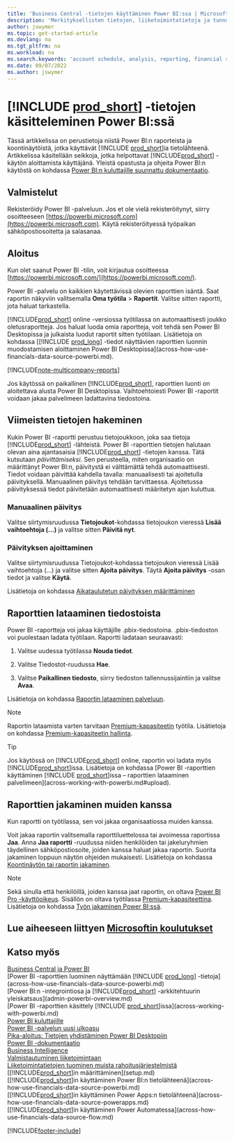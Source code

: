 ```yaml
---
title: 'Business Central -tietojen käyttäminen Power BI:ssa | Microsoft Docs'
description: 'Merkityksellisten tietojen, liiketoimintatietoja ja tunnuslukujen saaminen Business Central -tiedoista Power BI:n avulla.'
author: jswymer
ms.topic: get-started-article
ms.devlang: na
ms.tgt_pltfrm: na
ms.workload: na
ms.search.keywords: 'account schedule, analysis, reporting, financial report, business intelligence, KPI'
ms.date: 09/07/2022
ms.author: jswymer
---
```

# <a name="work-with--data-in-power-bi"></a>[!INCLUDE [prod_short](includes/prod_short.md)] -tietojen käsitteleminen Power BI:ssä

Tässä artikkelissa on perustietoja niistä Power BI:n raporteista ja koontinäytöistä, jotka käyttävät [!INCLUDE [prod_short](includes/prod_short.md)]ia tietolähteenä. Artikkelissa käsitellään seikkoja, jotka helpottavat [!INCLUDE[prod_short](includes/prod_short.md)] -käytön aloittamista käyttäjänä. Yleistä opastusta ja ohjeita Power BI:n käytöstä on kohdassa [Power BI:n kuluttajille suunnattu dokumentaatio](/power-bi/consumer).

## <a name="get-ready"></a>Valmistelut

Rekisteröidy Power BI -palveluun. Jos et ole vielä rekisteröitynyt, siirry osoitteeseen [https://powerbi.microsoft.com](https://powerbi.microsoft.com). Käytä rekisteröityessä työpaikan sähköpostiosoitetta ja salasanaa.

## <a name="get-started"></a>Aloitus

Kun olet saanut Power BI -tilin, voit kirjautua osoitteessa [https://powerbi.microsoft.com/](https://powerbi.microsoft.com/).

Power BI -palvelu on kaikkien käytettävissä olevien raporttien isäntä. Saat raportin näkyviin valitsemalla **Oma työtila** > **Raportit**. Valitse sitten raportti, jota haluat tarkastella.

[!INCLUDE[prod_short](includes/prod_short.md)] online -versiossa työtilassa on automaattisesti joukko oletusraportteja. Jos haluat luoda omia raportteja, voit tehdä sen Power BI Desktopissa ja julkaista luodut raportit sitten työtilaan. Lisätietoja on kohdassa [[!INCLUDE [prod_long](includes/prod_long.md)] -tiedot näyttävien raporttien luonnin muodostamisen aloittaminen Power BI Desktopissa](across-how-use-financials-data-source-powerbi.md).

[!INCLUDE[note-multicompany-reports](includes/note-multicompany-reports.md)]

Jos käytössä on paikallinen [!INCLUDE[prod_short](includes/prod_short.md)], raporttien luonti on aloitettava alusta Power BI Desktopissa. Vaihtoehtoiesti Power BI -raportit voidaan jakaa palvelimeen ladattavina tiedostoina.

## <a name="get-the-latest-data"></a>Viimeisten tietojen hakeminen

Kukin Power BI -raportti perustuu tietojoukkoon, joka saa tietoja [!INCLUDE[prod_short](includes/prod_short.md)] -lähteistä. Power BI -raporttien tietojen halutaan olevan aina ajantasaisia [!INCLUDE[prod_short](includes/prod_short.md)] -tietojen kanssa. Tätä kutsutaan *päivittämiseksi*.  Sen perusteella, miten organisaatio on määrittänyt Power BI:n, päivitystä ei välttämättä tehdä automaattisesti. Tiedot voidaan päivittää kahdella tavalla: manuaalisesti tai ajoitetulla päivityksellä. Manuaalinen päivitys tehdään tarvittaessa. Ajoitetussa päivityksessä tiedot päivitetään automaattisesti määritetyn ajan kuluttua.

### <a name="refresh-manually"></a>Manuaalinen päivitys

Valitse siirtymisruudussa **Tietojoukot**-kohdassa tietojoukon vieressä **Lisää vaihtoehtoja (...)** ja valitse sitten **Päivitä nyt**.

### <a name="schedule-a-refresh"></a>Päivityksen ajoittaminen

Valitse siirtymisruudussa Tietojoukot-kohdassa tietojoukon vieressä Lisää vaihtoehtoja (...) ja valitse sitten **Ajoita päivitys**. Täytä **Ajoita päivitys** -osan tiedot ja valitse **Käytä**.

Lisätietoja on kohdassa [Aikataulutetun päivityksen määrittäminen](/power-bi/connect-data/refresh-scheduled-refresh)

## <a name="upload-reports-from-files"></a><a name="upload"></a>Raporttien lataaminen tiedostoista

Power BI -raportteja voi jakaa käyttäjille .pbix-tiedostoina. .pbix-tiedoston voi puolestaan ladata työtilaan. Raportti ladataan seuraavasti:

1. Valitse uudessa työtilassa **Nouda tiedot**.

2. Valitse Tiedostot-ruudussa **Hae**.

3. Valitse **Paikallinen tiedosto**, siirry tiedoston tallennussijaintiin ja valitse **Avaa**.

Lisätietoja on kohdassa [Raportin lataaminen palveluun](/power-bi/paginated-reports/paginated-reports-quickstart-aw#upload-the-report-to-the-service).

> [!NOTE]
> Raportin lataamista varten tarvitaan [Premium-kapasiteetin](/power-bi/service-premium-what-is) työtila. Lisätietoja on kohdassa [Premium-kapasiteetin hallinta](/power-bi/admin/service-premium-capacity-manage). 

> [!TIP]
> Jos käytössä on [!INCLUDE[prod_short](includes/prod_short.md)] online, raportin voi ladata myös [!INCLUDE[prod_short](includes/prod_short.md)]issa. Lisätietoja on kohdassa [Power BI -raporttien käyttäminen [!INCLUDE [prod_short](includes/prod_short.md)]issa – raporttien lataaminen palvelimeen](across-working-with-powerbi.md#upload).

## <a name="share-reports-with-others"></a><a name="share"></a>Raporttien jakaminen muiden kanssa

Kun raportti on työtilassa, sen voi jakaa organisaatiossa muiden kanssa.

Voit jakaa raportin valitsemalla raporttiluettelossa tai avoimessa raportissa **Jaa**. Anna **Jaa raportti** -ruudussa niiden henkilöiden tai jakeluryhmien täydellinen sähköpostiosoite, joiden kanssa haluat jakaa raportin. Suorita jakaminen loppuun näytön ohjeiden mukaisesti. Lisätietoja on kohdassa [Koontinäytön tai raportin jakaminen](/power-bi/collaborate-share/service-share-dashboards#share-a-dashboard-or-report).

> [!NOTE]
> Sekä sinulla että henkilöillä, joiden kanssa jaat raportin, on oltava [Power BI Pro -käyttöoikeus](/power-bi/service-features-license-type). Sisällön on oltava työtilassa [Premium-kapasiteettina](/power-bi/service-premium-what-is). Lisätietoja on kohdassa [Työn jakaminen Power BI:ssä](/power-bi/service-how-to-collaborate-distribute-dashboards-reports).

## <a name="see-related-microsoft-training"></a>Lue aiheeseen liittyen [Microsoftin koulutukset](/training/modules/configure-powerbi-excel-dynamics-365-business-central/index)

## <a name="see-also"></a>Katso myös

[Business Central ja Power BI](admin-powerbi.md)  
[Power BI -raporttien luominen näyttämään [!INCLUDE [prod_long](includes/prod_long.md)] -tietoja](across-how-use-financials-data-source-powerbi.md)  
[Power BI:n -integrointiosa ja [!INCLUDE[prod_short](includes/prod_short.md)] -arkkitehtuurin yleiskatsaus](admin-powerbi-overview.md)  
[Power BI -raporttien käsittely [!INCLUDE [prod_short](includes/prod_short.md)]issa](across-working-with-powerbi.md)  
[Power BI kuluttajille](/power-bi/consumer/end-user-consumer)  
[Power BI -palvelun uusi ulkoasu](/power-bi/service-new-look)  
[Pika-aloitus: Tietojen yhdistäminen Power BI Desktopiin](/power-bi/desktop-quickstart-connect-to-data)  
[Power BI -dokumentaatio](/power-bi/)  
[Business Intelligence](bi.md)  
[Valmistautuminen liiketoimintaan](ui-get-ready-business.md)  
[Liiketoimintatietojen tuominen muista rahoitusjärjestelmistä](across-import-data-configuration-packages.md)  
[[!INCLUDE[prod_short](includes/prod_short.md)]in määrittäminen](setup.md)  
[[!INCLUDE[prod_short](includes/prod_short.md)]in käyttäminen Power BI:n tietolähteenä](across-how-use-financials-data-source-powerbi.md)  
[[!INCLUDE[prod_short](includes/prod_short.md)]in käyttäminen Power Apps:n tietolähteenä](across-how-use-financials-data-source-powerapps.md)  
[[!INCLUDE[prod_short](includes/prod_short.md)]in käyttäminen Power Automatessa](across-how-use-financials-data-source-flow.md)  




[!INCLUDE[footer-include](includes/footer-banner.md)]
